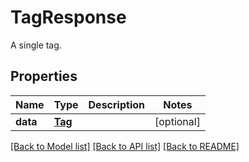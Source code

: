 # TagResponse

A single tag.
## Properties
Name | Type | Description | Notes
------------ | ------------- | ------------- | -------------
**data** | [**Tag**](Tag.md) |  | [optional] 

[[Back to Model list]](../README.md#documentation-for-models) [[Back to API list]](../README.md#documentation-for-api-endpoints) [[Back to README]](../README.md)



